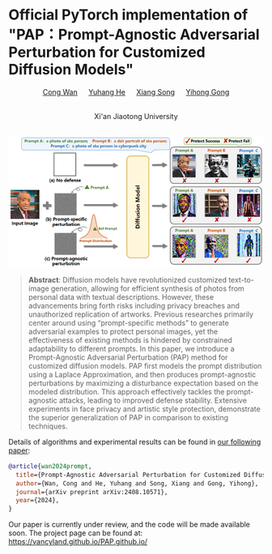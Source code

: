 
# Official PyTorch implementation of "PAP：Prompt-Agnostic Adversarial Perturbation for Customized Diffusion Models" 
<a href="https://vancyland.github.io/PAP.github.io/"></a>
<a href="https://www.arxiv.org/abs/2408.10571"></a>


<div align="center">
  
  <a href="https://github.com/vancyland" target="_blank">Cong Wan</a> &emsp;
  <a href="https://scholar.google.com.hk/citations?user=9VCIiVcAAAAJ&hl=zh-CN" target="_blank">Yuhang He</a> &emsp;
  <a href="https://scholar.google.com.hk/citations?hl=zh-CN&user=DnNdGckAAAAJ" target="_blank">Xiang Song</a> &emsp;
  <a href="https://scholar.google.com.hk/citations?user=x2xdU7gAAAAJ&hl=zh-CN" target="_blank">Yihong Gong</a>
  <br> <br>
  
  <a > Xi'an Jiaotong University</a>
</div>
<br>

<div align="center">
    <img width="1000" alt="pipe" src="assets/fig1.2.png"/>
</div>

> **Abstract**: Diffusion models have revolutionized customized text-to-image generation, allowing for efficient synthesis of photos from personal data with textual descriptions. However, these advancements bring forth risks including privacy breaches and unauthorized replication of artworks. Previous researches primarily center around using “prompt-specific methods” to generate adversarial examples to protect personal images, yet the effectiveness of existing methods is hindered by constrained adaptability to different prompts.
In this paper, we introduce a Prompt-Agnostic Adversarial Perturbation (PAP) method for customized diffusion models. PAP first models the prompt distribution using a Laplace Approximation, and then produces prompt-agnostic perturbations by maximizing a disturbance expectation based on the modeled distribution.
This approach effectively tackles the prompt-agnostic attacks, leading to improved defense stability.
Extensive experiments in face privacy and artistic style protection, demonstrate the superior generalization of PAP in comparison to existing techniques. 

Details of algorithms and experimental results can be found in [our following paper](https://www.arxiv.org/abs/2408.10571):
```bibtex
@article{wan2024prompt,
  title={Prompt-Agnostic Adversarial Perturbation for Customized Diffusion Models},
  author={Wan, Cong and He, Yuhang and Song, Xiang and Gong, Yihong},
  journal={arXiv preprint arXiv:2408.10571},
  year={2024},
}
```

Our paper is currently under review, and the code will be made available soon. The project page can be found at: https://vancyland.github.io/PAP.github.io/
